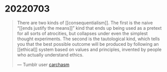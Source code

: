 # 20220703

> There are two kinds of [[consequentialism]]. The first is the naive “[[ends justify the means]]” kind that ends up being used as a pretext for all sorts of atrocities, but collapses under even the simplest thought experiments. The second is the tautological kind, which tells you that the best possible outcome will be produced by following an [[ethical]] system based on values and principles, invented by people who actually understand ethics.
> 
> &#x2014; Tumblr user [carchasm](https://www.tumblr.com/blog/view/carchasm)

